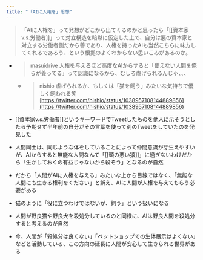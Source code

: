 ```yaml
---
title: "「AIに人権を」思想"
---
```


> 「AIに人権を」って発想がどこから出てくるのかと思ったら「[[資本家v.s.労働者]]」って対立構造を暗黙に仮定した上で、自分は悪の資本家と対立する労働者側だから善であり、人権を持ったAIも当然こちらに味方してくれるであろう、という根拠のよくわからない思いこみがあるのか。
- > masuidrive 人権を与えるほど高度なAIからすると「使えない人間を俺らが養ってる」って認識になるから、むしろ虐げられるんじゃ、、、
    - >  nishio 虐げられるか、もしくは「猫を飼う」みたいな気持ちで優しく飼われる笑
[https://twitter.com/nishio/status/1038957108144889856](https://twitter.com/nishio/status/1038957108144889856)

- [[資本家v.s.労働者]]というキーワードでTweetしたものを他人に示そうとしたら予期せず半年前の自分がその言葉を使って別のTweetをしていたのを発見した
- 人間同士は、同じような体をしていることによって仲間意識が芽生えやすいが、AIからすると無能な人間なんて「[[頭の悪い猿]]」に過ぎないわけだから「生かしておくの有益じゃないから殺そう」となるのが自然
- だから「人間がAIに人権を与える」みたいな上から目線ではなく、「無能な人間にも生きる権利をください」と訴え、AIに人間が人権を与えてもらう必要がある
- 猫のように「役に立つわけではないが、飼う」という扱いになる
- 人間が野良猫や野良犬を殺処分しているのと同様に、AIは野良人間を殺処分すると考えるのが自然
- 今、人間が「殺処分は良くない」「ペットショップでの生体展示はよくない」などと活動している、この方向の延長に人間が安心して生きられる世界がある